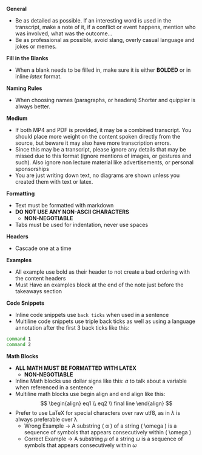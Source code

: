**General**

- Be as detailed as possible. If an interesting word is used in the transcript, make a note of it, if a conflict or event happens, mention who was involved, what was the outcome…
- Be as professional as possible, avoid slang, overly casual language and jokes or memes.

**Fill in the Blanks**

- When a blank needs to be filled in, make sure it is either **BOLDED** or in inline $latex$ format.

**Naming Rules**

- When choosing names (paragraphs, or headers) Shorter and quippier is always better.

**Medium**

- If both MP4 and PDF is provided, it may be a combined transcript. You should place more weight on the content spoken directly from the source, but beware it may also have more transcription errors.
- Since this may be a transcript, please ignore any details that may be missed due to this format (ignore mentions of images, or gestures and such). Also ignore non lecture material like advertisements, or personal sponsorships
- You are just writing down text, no diagrams are shown unless you created them with text or latex.

**Formatting**

- Text must be formatted with markdown
- **DO NOT USE ANY NON-ASCII CHARACTERS**
  - **NON-NEGOTIABLE**
- Tabs must be used for indentation, never use spaces

**Headers**

- Cascade one at a time

**Examples**

- All example use bold as their header to not create a bad ordering with the content headers
- Must Have an examples block at the end of the note just before the takeaways section

**Code Snippets**

- Inline code snippets use `back ticks` when used in a sentence
- Multiline code snippets use triple back ticks as well as using a language annotation after the first 3 back ticks like this:

```sh
command 1
command 2
```

**Math Blocks**

- **ALL MATH MUST BE FORMATTED WITH LATEX**
  - **NON-NEGOTIABLE**
- Inline Math blocks use dollar signs like this: $a$ to talk about a variable when referenced in a sentence
- Multiline math blocks use begin align and end align like this:
  $$
  \begin{align}
  eq1 \\
  eq2 \\
  final line
  \end{align}
  $$
- Prefer to use LaTeX for special characters over raw utf8, as in $\lambda$ is always preferable over λ
  - Wrong Example -> A substring \( α \) of a string \( \omega \) is a sequence of symbols that appears consecutively within \( \omega \)
  - Correct Example -> A substring $\mu$ of a string $\omega$ is a sequence of symbols that appears consecutively within $\omega$
